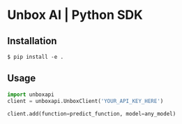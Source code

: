 # Unbox AI | Python SDK

## Installation

```console
$ pip install -e .
```

## Usage

```python
import unboxapi
client = unboxapi.UnboxClient('YOUR_API_KEY_HERE')

client.add(function=predict_function, model=any_model)
```
